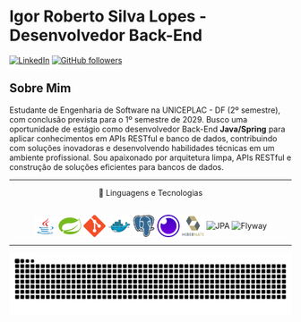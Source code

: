 # Igor Roberto Silva Lopes - Desenvolvedor Back-End
[![LinkedIn](https://img.shields.io/badge/LinkedIn-0077B5?style=for-the-badge&logo=linkedin&logoColor=white )](https://www.linkedin.com/in/igor-roberto-7b057b365/ )
[![GitHub followers](https://img.shields.io/badge/GitHub-100000?style=for-the-badge&logo=github&logoColor=white )](https://github.com/igorRooberto )

## Sobre Mim
Estudante de Engenharia de Software na UNICEPLAC - DF (2º semestre), com conclusão prevista para o 1º semestre de 2029. Busco uma oportunidade de estágio como desenvolvedor Back-End **Java/Spring** para aplicar conhecimentos em APIs RESTful e banco de dados, contribuindo com soluções inovadoras e desenvolvendo habilidades técnicas em um ambiente profissional. Sou apaixonado por arquitetura limpa, APIs RESTful e construção de soluções eficientes para bancos de dados.

---
<div align="center">
 🤖 Linguagens e Tecnologias
</div><br>
<p align="center">
  <img align="center" alt="Java" height="30" width="40" src="https://raw.githubusercontent.com/devicons/devicon/master/icons/java/java-original.svg">
  <img align="center" alt="Spring" height="30" width="40" src="https://raw.githubusercontent.com/devicons/devicon/master/icons/spring/spring-original.svg">
  <img align="center" alt="Git" height="40" width="40" src="https://raw.githubusercontent.com/devicons/devicon/master/icons/git/git-original.svg">
  <img align="center" alt="Docker" height="40" width="40" src="https://raw.githubusercontent.com/devicons/devicon/master/icons/docker/docker-original.svg">
  <img align="center" alt="PostgreSQL" height="40" width="40" src="https://raw.githubusercontent.com/devicons/devicon/master/icons/postgresql/postgresql-original.svg">
  <img align="center" alt="Insomnia" height="40" width="40" src="https://raw.githubusercontent.com/devicons/devicon/master/icons/insomnia/insomnia-original.svg">
  <img align="center" alt="Hibernate" height="40" width="40" src="https://raw.githubusercontent.com/devicons/devicon/master/icons/hibernate/hibernate-original-wordmark.svg">
  <img align="center" alt="JPA" src="https://img.shields.io/badge/JPA-2C6927?style=for-the-badge&logo=java&logoColor=white">
  <img align="center" alt="Flyway" height="40" width="40" src="https://cdn.jsdelivr.net/gh/devicons/devicon/icons/flyway/flyway-original.svg">
</p>

---

  <picture align="center">
  <source media="(prefers-color-scheme: dark)" srcset="https://raw.githubusercontent.com/igorRooberto/igorRooberto/output/github-contribution-grid-snake-dark.svg">
  <source media="(prefers-color-scheme: light)" srcset="https://raw.githubusercontent.com/igorRooberto/igorRooberto/output/github-contribution-grid-snake-dark.svg">
  <img align="center" alt="github contribution grid snake animation" src="https://raw.githubusercontent.com/igorRooberto/igorRooberto/output/github-contribution-grid-snake.svg">
</picture>


